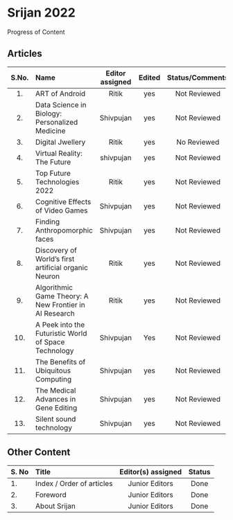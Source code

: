 # Srijan 2022

Progress of Content

## Articles

S.No.   |         Name            | Editor assigned   | Edited | Status/Comments   | Conclusion
:------:|:----------------------- |:-----------------:|:------:|:-----------------:|:------------:
|1. | ART of Android  | Ritik | yes | Not Reviewed | No |
|2. | Data Science in Biology: Personalized Medicine | Shivpujan | yes  | Not Reviewed | No |
|3. | Digital Jwellery | Ritik | yes | No Reviewed | No |
|4. | Virtual Reality: The Future | shivpujan | yes | Not Reviewed | No |
|5. | Top Future Technologies 2022 | Ritik | yes | Not Reviewed | No  |
|6. | Cognitive Effects of Video Games | Shivpujan | yes | Not Reviewed | No |
|7. | Finding Anthropomorphic faces | Shivpujan | yes | Not Reviewed | No |
|8. | Discovery of World’s first artificial organic Neuron | Ritik | yes | Not Reviewed | No |
|9. | Algorithmic Game Theory: A New Frontier in AI Research | Ritik | yes | Not Reviewed | No |
|10. | A Peek into the Futuristic World of Space Technology | Shivpujan | Yes | Not Reviewed | No |
|11. | The Benefits of Ubiquitous Computing | Shivpujan | yes | Not Reviewed | No |
|12. | The Medical Advances in Gene Editing | Shivpujan | yes | Not Reviewed | No |
|13. | Silent sound technology  | Shivpujan | yes | Not Reviewed | No |

## Other Content

S. No | Title |Editor(s) assigned |Status |
------|:------|:-----------------:|:------:
|1. | Index / Order of articles | Junior Editors | Done |
|2. | Foreword | Junior Editors | Done |
|3. | About Srijan | Junior Editors | Done |
